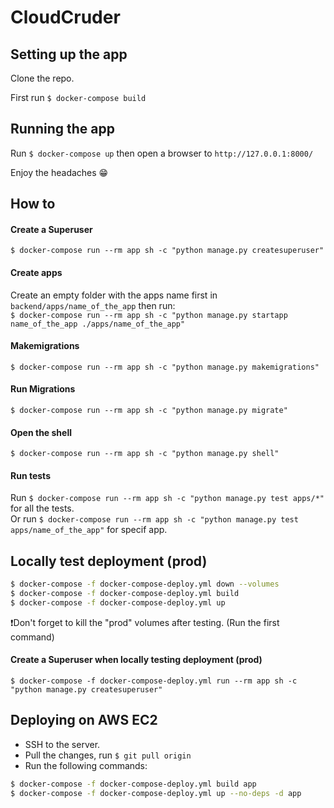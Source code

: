 CloudCruder
===

## Setting up the app

Clone the repo.  

First run `$ docker-compose build`  


## Running the app

Run `$ docker-compose up` then open a browser to `http://127.0.0.1:8000/`  


Enjoy the headaches 😁


## How to

#### Create a Superuser

`$ docker-compose run --rm app sh -c "python manage.py createsuperuser"`


#### Create apps

Create an empty folder with the apps name first in `backend/apps/name_of_the_app` then run:  
`$ docker-compose run --rm app sh -c "python manage.py startapp name_of_the_app ./apps/name_of_the_app"`


#### Makemigrations

`$ docker-compose run --rm app sh -c "python manage.py makemigrations"`


#### Run Migrations

`$ docker-compose run --rm app sh -c "python manage.py migrate"`


#### Open the shell

`$ docker-compose run --rm app sh -c "python manage.py shell"`


#### Run tests

Run `$ docker-compose run --rm app sh -c "python manage.py test apps/*"` for all the tests.  
Or run `$ docker-compose run --rm app sh -c "python manage.py test apps/name_of_the_app"` for specif app.


## Locally test deployment (prod)


```sh
$ docker-compose -f docker-compose-deploy.yml down --volumes
$ docker-compose -f docker-compose-deploy.yml build
$ docker-compose -f docker-compose-deploy.yml up
```

❗️Don't forget to kill the "prod" volumes after testing. (Run the first command)


#### Create a Superuser when locally testing deployment (prod)

`$ docker-compose -f docker-compose-deploy.yml run --rm app sh -c "python manage.py createsuperuser"`


## Deploying on AWS EC2

* SSH to the server.
* Pull the changes, run `$ git pull origin`
* Run the following commands:

```sh
$ docker-compose -f docker-compose-deploy.yml build app
$ docker-compose -f docker-compose-deploy.yml up --no-deps -d app
```
